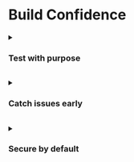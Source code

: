 # Build Confidence

<a id="test-with-purpose"></a>
<details>
<summary><h3>Test with purpose</h3></summary>

Tests should verify what a piece of code does (its externally observable behaviour) rather than how it does it (its internal structure or specific methods used). Behaviour-driven tests are more resilient to refactoring because they are coupled to the contract of the code, not its internal details. If the underlying implementation changes but the behaviour remains the same, the test should still pass.
Examples
Scenario: Testing a UserProfileService that fetches user preferences.
Bad Test (Implementation-focused):
This test checks if a specific internal method (\_fetchPreferencesFromDB) is called. If that method is renamed or its role is absorbed into another, the test breaks even if the service's overall behaviour (getPreferences) is still correct.
JavaScript
// userService.js
class UserProfileService {
constructor(db) {
this.db = db;
}
async \_fetchPreferencesFromDB(userId) {
```js
// complex logic to fetch from DB
```
return this.db.query('SELECT ...');
}
async getPreferences(userId) {
```js
// ... some initial logic ...
```
const prefs = await this.\_fetchPreferencesFromDB(userId);
```js
// ... some processing ...
```
return prefs;
}
}
```js
// bad.test.js
```
it('should call \_fetchPreferencesFromDB when getPreferences is invoked', () => {
const mockDb = { query: jest.fn().mockResolvedValue({ theme: 'dark' }) };
const service = new UserProfileService(mockDb);
```js
// Spy on the internal method
```
const fetchSpy = jest.spyOn(service, '\_fetchPreferencesFromDB');
service.getPreferences('user123');
expect(fetchSpy).toHaveBeenCalledWith('user123'); // Coupled to implementation detail
});
Good Test (Behaviour-focused):
This test focuses on the outcome: given a user ID, the service should return the correct preference object. It doesn't care about internal method names or how the data is retrieved.
JavaScript
// good.test.js
it('should return user preferences for a given user ID', async () => {
const mockDb = {
query: jest.fn().mockResolvedValue({ theme: 'dark', notifications: 'enabled' })
};
const service = new UserProfileService(mockDb); // Assuming UserProfileService as defined before
const preferences = await service.getPreferences('user123');
expect(preferences).toEqual({
theme: 'dark',
notifications: 'enabled'
});
```js
// We can also check if the DB was called appropriately but not specific internal methods
```
expect(mockDb.query).toHaveBeenCalled(); // Or with a more specific query if that's part of the contract
});

Write unit tests with clear intent
Each unit test should verify a single, specific piece of functionality, condition, or behaviour. Test names should be descriptive and clearly state what is being tested and what the expected outcome is. Adopting a clear structure like Arrange-Act-Assert (AAA) or Given-When-Then (GWT) helps maintain this clarity. This makes tests easier to understand, debug, and maintain.
Examples
Scenario: Testing a PasswordValidator class.
Bad Test: A single test method testPasswordValidation() that tries to assert multiple conditions (length, special characters, uppercase) makes it hard to pinpoint which rule failed.
JavaScript
// Bad naming and multiple concerns
it('validates password', () => {
const validator = new PasswordValidator();
expect(validator.isValid('short')).toBe(false);       // Length
expect(validator.isValid('longenough')).toBe(false);  // Missing special char
expect(validator.isValid('LongEnough!')).toBe(true); // Valid
});
Good Tests: Separate tests for each validation rule, with descriptive names using a consistent pattern.
JavaScript
// passwordValidator.js (example implementation)
class PasswordValidator {
isValid(password) {
if (password.length < 8) return false;
if (!/[!@#$%^&*]/.test(password)) return false;
if (!/[A-Z]/.test(password)) return false;
return true;
}
}
```js
// good.test.js
```
describe('PasswordValidator', () => {
const validator = new PasswordValidator();
it('should return false for passwords less than 8 characters', () => {
```js
// Arrange
```
const shortPassword = 'short';
```js
// Act
```
const result = validator.isValid(shortPassword);
```js
// Assert
```
expect(result).toBe(false);
});
it('should return false for passwords without a special character', () => {
```js
// Arrange
```
const noSpecialCharPassword = 'longenough';
```js
// Act
```
const result = validator.isValid(noSpecialCharPassword);
```js
// Assert
```
expect(result).toBe(false);
});
it('should return false for passwords without an uppercase letter', () => {
```js
// Arrange
```
const noUppercasePassword = 'longenough!';
```js
// Act
```
const result = validator.isValid(noUppercasePassword);
```js
// Assert
```
expect(result).toBe(false);
});
</details>


<a id="catch-issues-early"></a>
<details>
<summary><h3>Catch issues early</h3></summary>

const validPassword = 'ValidPassword1!';
```js
// Act
```
const result = validator.isValid(validPassword);
```js
// Assert
```
expect(result).toBe(true);
});
});

Use integration tests to cover real system flows
Integration tests verify the interactions between different components, modules, or services of an application. They ensure that these parts work together as expected to achieve a specific outcome, simulating real user scenarios or API interactions. Unlike unit tests that test parts in isolation, integration tests focus on the "glue" that holds them together.
Examples
Scenario: An e-commerce API where creating an order involves an OrderController, OrderService, ProductService (to check stock), and NotificationService. Test Flow:
Setup: Ensure dependent services like ProductService are primed with necessary test data (e.g., product in stock) using mocks or a test database. Mock the NotificationService to verify it gets called, without actually sending an email.
Action: Send an HTTP POST request to the /orders endpoint (simulating an API call to the OrderController).
Verification:
Assert that the HTTP response is 201 Created and contains the order details.
Verify that the OrderService created an order in the database (or its test double).
Verify that the ProductService was queried for stock.
Verify that the (mocked) NotificationService's sendOrderConfirmation method was called with the correct order details.
TypeScript
// Pseudocode for an integration test
describe('/orders API endpoint', () => {
```js
let mockProductService;
```
```js
let mockNotificationService;
```
```js
let orderController; // Assuming this uses the services
```
beforeEach(() => {
```js
// Setup mocks for services ProductService and NotificationService
```
mockProductService = {
checkStock: jest.fn().mockResolvedValue(true),
reduceStock: jest.fn().mockResolvedValue(true)
};
mockNotificationService = {
sendOrderConfirmation: jest.fn().mockResolvedValue(undefined)
};
```js
// Initialize OrderService with real dependencies or controlled test doubles
```
```js
// Initialize OrderController with these services
```
});
it('should create an order, reduce stock, and send notification', async () => {
```js
// Arrange: Define order payload
```
const orderPayload = { userId: 'user1', productId: 'prodABC', quantity: 1 };
```js
// Act: Simulate an API call to the controller/endpoint
```
```js
// const response = await orderController.createOrder(orderPayload);
```
```js
// For a real HTTP test, you'd use a library like supertest:
```
```js
// const response = await request(app).post('/orders').send(orderPayload);
```
```js
// Assert: (assuming direct controller call for simplicity here)
```
```js
// expect(response.status).toBe(201);
```
```js
// expect(response.body.orderId).toBeDefined();
```
```js
// expect(response.body.status).toBe('CONFIRMED');
```
expect(mockProductService.checkStock).toHaveBeenCalledWith('prodABC', 1);
expect(mockProductService.reduceStock).toHaveBeenCalledWith('prodABC', 1);
expect(mockNotificationService.sendOrderConfirmation).toHaveBeenCalledWith(
expect.objectContaining({ userId: 'user1', productId: 'prodABC' })
);
```js
// Further assertions: check database state if applicable
```
});
});
Note: Integration tests are typically slower and more complex to set up than unit tests, so they should focus on critical interaction points rather than exhaustive combinations.
Avoid fragile or flaky tests
Fragile tests break easily due to minor, unrelated changes in the production code (e.g., renaming a private method, changing UI structure that doesn't affect behaviour). Flaky tests pass or fail inconsistently without any code changes, often due to issues like race conditions, reliance on external systems, unmanaged test data, or timing dependencies. Both erode confidence in the test suite. Examples Fragile Test (UI Example): A UI test that uses a very specific CSS selector or relies on the exact text of a button.
JavaScript
// Fragile selector
const submitButton = document.querySelector('div.container > form#checkoutForm > button.primary-button.large');
```js
// If class names or structure change, test breaks.
```
Better Approach (UI):
Prefer queries that mirror how a real user interacts — by visible text, accessible labels, or roles
Use data-testid only when there isn’t a meaningful text label or role available.
Avoid over-relying on styling hooks (class names, deep CSS paths).
JavaScript
<!-- HTML -->
<button aria-label="Submit order">Submit</button>
```js
// Query by accessible role + label
```
const submitButton = screen.getByRole('button', { name: /submit order/i });
<!-- If no good label available -->
<button data-testid="checkout-submit-button">Submit</button>
```js
// Fallback: query by test id
```
const submitButton = screen.getByTestId('checkout-submit-button');
Flaky Test (Timing Dependent): A test for an asynchronous operation that uses a fixed setTimeout to wait for completion.
JavaScript
it('updates user status after some time', (done) => {
userService.updateStatusAsync('user123', 'active');
setTimeout(() => {
const status = userService.getStatus('user123');
expect(status).toBe('active');
done(); // Test might pass or fail depending on how long updateStatusAsync actually takes
}, 500); // 500ms might not always be enough
});
Better Approach (Async): Use promises, async/await, or specific mechanisms from testing libraries to wait for conditions.
JavaScript
it('updates user status after async operation', async () => {
await userService.updateStatusAsync('user123', 'active'); // Assuming this returns a promise
const status = userService.getStatus('user123');
expect(status).toBe('active');
});
Other causes and solutions:
Shared State: Ensure tests are isolated and don't share mutable state. Reset state before/after each test.
External Dependencies: Mock external services reliably or use dedicated test instances.
Random Data: If tests use random data, ensure failures can be reproduced by seeding the random generator or logging the problematic data.
Using current date/time: This can cause similar problems to random data where you can’t guarentee the test will always pass.
Tests fail when they should
Conversely to flaky tests, having a suite of tests that pass no matter what you throw at it gives a false sense of security. For a test to be considered as valuable, it needs to fail when a bug is introduced. Additionally, for each bug that’s released consider how you would have prevented that with an automated test.
Failing tests that catch bugs should be treated as a success, rather than a headache.
Mutation testing:
Running mutation testing against your code base gives you insight into what areas of the code are covered by valuable tests. This goes a step further than code coverage, because it checks which tests fail when a code change is made, simulating what would happen when an engineer untowardly does this.
For each failure flagged by mutation testing, evaluate the likelihood and severity of the potential bug, and prioritise as appropriate.
Align with the testing pyramid
The testing pyramid is a model that guides the allocation of different types of tests in a project. It advocates for having a large base of fast, isolated unit tests, a smaller layer of integration tests that verify component interactions, and an even smaller layer of end-to-end (E2E) or UI tests that validate the entire system flow. The rationale is to optimize for feedback speed, cost of writing/maintaining tests, and reliability of test results.
Examples
Visual (Conceptual):
Base (Largest): Unit Tests - Test individual functions, classes, or modules in isolation. Fast, numerous, easy to write and debug.
Middle: Integration Tests - Test interactions between components/services. Slower than unit tests, fewer in number.
Top (Smallest): End-to-End (E2E) / UI Tests - Test the entire application flow from the user's perspective. Slowest, most brittle, and most expensive to maintain; use sparingly for critical user journeys.
Scenario: Developing a new "Add to Cart" feature in an e-commerce application. Test Distribution:
</details>


<a id="secure-by-default"></a>
<details>
<summary><h3>Secure by default</h3></summary>

Test validation logic: quantity must be positive, item must exist (mocking product lookup).
Test any helper functions for price calculation or discount application within the cart module.
Integration Tests (Fewer):
Test the API endpoint for adding an item to the cart:
Verify that calling POST /cart/items with valid product data correctly updates the cart (e.g., checks database or session) and interacts appropriately with a (mocked or test-instanced) ProductService to check availability.
Test interaction between CartService and InventoryService when an item is added.
End-to-End / UI Tests (Fewest):
One test to simulate a user Browse a product, clicking "Add to Cart," and verifying the item appears in the mini-cart UI and the cart page correctly reflects the new item and total.
Anti-Patterns:
Inverted Pyramid (Ice Cream Cone): Relying heavily on slow, brittle E2E tests with few unit or integration tests. Leads to slow feedback, high maintenance, and unstable CI pipelines.
Hourglass: Many unit tests and E2E tests, but very few integration tests, leading to a gap in testing component interactions.
CIE - Practices
Catch Issues Early - Practices
Building high-quality, maintainable, and collaborative software requires a systematic approach that integrates quality checks and consistency into every stage of the development workflow. These practices not only reduce bugs and technical debt but also improve team efficiency and code readability. Below are some key software development best practices focused on code quality, consistency, and automated validation.
Use pre-commit hooks for quick checks
Pre-commit hooks are scripts that run automatically before a commit is finalised in a Git repository. They serve as an immediate feedback mechanism, catching common issues like syntax errors, formatting inconsistencies, or basic linting violations before code is even committed. This prevents "dirty" code from entering the version history and saves time by catching problems early.
Benefits:
Instant Feedback: Developers get immediate notification of issues.
Prevents Bad Commits: Stops problematic code from being committed.
Enforces Standards: Helps maintain code quality and consistency across the team.
Example: Using husky (for JavaScript/Node.js projects) or pre-commit (for Python projects) to set up a hook that runs a linter and formatter:
# For a Node.js project using husky and lint-staged
# 1. Install husky and lint-staged
npm install husky lint-staged --save-dev
# 2. Add a 'prepare' script to package.json to enable husky
# package.json
{
"name": "my-app",
"version": "1.0.0",
"scripts": {
"prepare": "husky"
},
"devDependencies": {
"husky": "^9.0.0",
"lint-staged": "^15.0.0"
},
"lint-staged": {
"*.{js,jsx,ts,tsx}": ["eslint --fix", "prettier --write"],
"*.{json,css,md}": ["prettier --write"]
}
}
# 3. Add a pre-commit hook via husky
npx husky add .husky/pre-commit "npx lint-staged"
Now, every time a developer tries to git commit, lint-staged will run ESLint (linter) and Prettier (formatter) only on the staged files, fixing issues and ensuring code quality before the commit is made.
Run linting and formatting automatically
Linting and formatting tools enforce consistent code style, identify potential errors, and improve readability. Automating their execution ensures that all code adheres to team standards without manual effort or subjective debates.
Linting: Analyses code for programmatic errors, stylistic issues, and suspicious constructs (e.g., unused variables, unreachable code).
Formatting: Automatically adjusts code layout, indentation, spacing, and line breaks to a predefined style.
Benefits:
Code Consistency: All code looks the same, regardless of who wrote it.
Reduced Cognitive Load: Developers can focus on logic, not style.
Early Bug Detection: Linters can catch subtle errors that compilers might miss.
Improved Readability: Consistent formatting makes code easier to read and understand.
Example: Integrating ESLint (for JavaScript/TypeScript) and Prettier (for formatting) into the development workflow:
IDE Integration: Configure developer IDEs (e.g., VS Code) to automatically run Prettier on save and display ESLint warnings/errors.
Pre-commit Hooks: As shown above, use lint-staged to format and lint staged files before commit.
CI/CD Pipeline: Add a step in the CI pipeline to run linters and formatters on the entire codebase or changed files, failing the build if violations are found.
YAML
# Example GitHub Actions step for linting and formatting check
name: CI
on: [push]
jobs:
build:
runs-on: ubuntu-latest
steps:
- uses: actions/checkout@v4
- name: Use Node.js
uses: actions/setup-node@v4
with:
node-version: '20'
- name: Install dependencies
run: npm ci
- name: Run ESLint
run: npm run lint # Assumes 'lint' script in package.json runs ESLint
- name: Check Prettier formatting
run: npx prettier --check . # Fails if files are not formatted correctly

Set up type checking and static analysis
This practice goes beyond basic linting to perform deeper code analysis.
Type Checking: Verifies type correctness in languages that support it (e.g., TypeScript, Python with MyPy). This helps prevent runtime errors caused by type mismatches.
Static Analysis (Deeper Level): Tools analyse code for more complex issues like potential null pointer dereferences, resource leaks, dead code, security vulnerabilities (SAST), and adherence to architectural patterns, without executing the code.
Benefits:
Reduced Runtime Errors: Catches type-related bugs early.
Improved Code Quality: Identifies complex logical flaws and potential issues.
Enhanced Refactoring: Provides confidence when making changes, as the type checker will flag inconsistencies.
Better Documentation: Type annotations serve as a form of documentation.
Example: Using TypeScript for type checking and SonarQube for comprehensive static analysis:
TypeScript Integration:

// Example TypeScript code
interface User {
id: number;
name: string;
email?: string; // optional property
}
function greetUser(user: User): string {
return `Hello, ${user.name}!`;
}
const myUser: User = { id: 1, name: "Alice" };
console.log(greetUser(myUser));
```js
// This would cause a type error during compilation:
```
```js
// greetUser({ id: "2", name: 123 });
```
The TypeScript compiler (tsc) runs as part of the build process, catching type errors before runtime.
SonarQube Integration: SonarQube is integrated into the CI/CD pipeline. After the code is built, a SonarQube scanner analyzes the codebase. It provides a detailed report on code quality, security vulnerabilities, and technical debt, often with a "Quality Gate" that can block deployments if critical issues are found.
Define clear PR review standards
Pull Request (PR) reviews are a critical human-driven quality gate. Establishing clear standards ensures that reviews are consistent, effective, and constructive, focusing on key aspects of code quality, correctness, and adherence to design.
Benefits:
Improved Code Quality: Catches bugs, logical flaws, and design issues.
Knowledge Sharing: Spreads knowledge about the codebase and best practices.
Mentorship: Provides opportunities for less experienced developers to learn.
Consistency: Ensures adherence to coding standards, architectural patterns, and security guidelines.
Example: A team's PR review standards might include:
Checklist for Reviewers:
Functionality: Does the code meet the requirements? (Test locally if needed).
Correctness: Are there any logical errors or edge cases missed?
Readability: Is the code clear, concise, and well-commented where necessary?
Maintainability: Is the code easy to understand and modify for future developers?
Performance: Are there any obvious performance bottlenecks?
Security: Are common vulnerabilities avoided (e.g., input validation, access control)?
Tests: Are there adequate unit, integration, and (if applicable) E2E tests? Do they pass?
Error Handling: Is error handling robust and user-friendly?
Naming Conventions: Are variables, functions, and classes named clearly and consistently?
Documentation: Is relevant documentation updated (e.g., README, API docs)?
Process:
Minimum number of approvals required (e.g., 2).
Reviewers should aim to provide feedback within 24 hours.
Discussions should be constructive and focused on the code, not the person.
Large PRs should be avoided; break them down into smaller, focused changes.
Run tests in CI, not just locally
While local testing is essential for developer productivity, relying solely on it is risky. Running tests in a Continuous Integration (CI) environment ensures that tests are executed in a clean, consistent, and standardized environment, independent of individual developer setups. This acts as a critical gatekeeper for merging code.
Benefits:
Environment Consistency: Eliminates "works on my machine" problems.
Automated Verification: Ensures that all tests pass for every code change.
Regression Prevention: Catches regressions (new bugs in old features) early.
Quality Gate: Prevents faulty code from being merged into the main branch or deployed.
Faster Feedback for Team: Everyone knows the status of the codebase quickly.
Example: Using a CI service like GitHub Actions, GitLab CI/CD, Jenkins, or Azure DevOps Pipelines:
Code Push/PR Creation: A developer pushes code to a branch or opens a Pull Request.
CI Pipeline Triggered: The CI pipeline automatically starts.
Environment Setup: The CI environment spins up a clean, consistent environment (e.g., a Docker container with specific Node.js/Python/Java versions, database instances, etc.).
Dependency Installation: Project dependencies are installed.
Test Execution: All categories of tests are run:
Unit Tests: (npm test, pytest, mvn test)
Integration Tests: (e.g., tests that interact with a mock database or other services).
End-to-End (E2E) Tests: (e.g., Cypress, Playwright, Selenium running against a deployed test environment).
Build Status Reporting: The CI service reports the test results back to the PR or commit status. If any test fails, the build status is marked as failed, preventing the PR from being merged.
YAML
# Example GitHub Actions workflow snippet for running tests in CI
name: CI Tests
on:
push:
branches:
- main
pull\_request:
branches:
- main
jobs:
test:
runs-on: ubuntu-latest
steps:
- uses: actions/checkout@v4
- name: Set up Node.js
uses: actions/setup-node@v4
with:
node-version: '20'
- name: Install dependencies
run: npm ci
- name: Run Unit and Integration Tests
run: npm test # Assumes 'test' script runs all unit/integration tests
- name: Run E2E Tests (if applicable)
# This step would typically run against a deployed test environment
# and might require more complex setup, e.g.,
# run: npx cypress run --record --key ${{ secrets.CYPRESS\_RECORD\_KEY }}
run: echo "E2E tests would run here"

SBD - Practices
Secure By Default - Practices
In an increasingly interconnected world, software security is no longer an optional add-on but a fundamental requirement. Neglecting security best practices can lead to data breaches, reputational damage, financial losses, and legal repercussions. Below are some essential security-focused software development best practices, providing examples for each.
Handle secrets and credentials securely
"Secrets" refer to sensitive pieces of information like API keys, database passwords, private keys, and access tokens. Hardcoding these directly into source code, configuration files, or version control systems is a major security vulnerability. Secure handling involves storing and accessing secrets in a way that limits exposure and provides robust access control.
Example: Instead of:
# BAD PRACTICE: Hardcoded secret
DB\_PASSWORD = "my\_super\_secret\_password"
API\_KEY = "sk\_live\_xyz123abc"
Use a Secrets Management Service or Environment Variables:
Environment Variables (for simpler deployments/local dev):
 Python

# GOOD PRACTICE: Read from environment variable
import os
DB\_PASSWORD = os.environ.get("DB\_PASSWORD")
API\_KEY = os.environ.get("API\_KEY")
Secrets are injected into the environment at runtime, never committed to code.
Dedicated Secrets Management Service (for production/complex setups): Services like HashiCorp Vault, AWS Secrets Manager, Google Cloud Secret Manager, or Azure Key Vault allow you to centralize, encrypt, and tightly control access to secrets.
Applications retrieve secrets at runtime via secure APIs, often using identity-based access.
Validate and sanitise user input
Any data received from an untrusted source (e.g., user input from a web form, API request body, URL parameters) must be validated and sanitized.
Validation: Ensuring the input conforms to expected format, type, length, and range (e.g., an email address is a valid email format, a number is within a specific range).
Sanitization: Removing or encoding potentially malicious characters or code from the input to prevent injection attacks (e.g., SQL Injection, Cross-Site Scripting - XSS, Command Injection).
Example: A web application accepts user comments.
BAD PRACTICE (Vulnerable to XSS):
// Node.js Express example
app.post('/comment', (req, res) => {
const commentText = req.body.comment; // User input directly used
```js
// ... store commentText in database, then display it
```
res.send(`<div>${commentText}</div>`); // User input rendered directly
});
```js
// If user inputs: <script>alert('XSS!')</script>, it executes in other users' browsers.
```
GOOD PRACTICE (Validation and Sanitization):
// Node.js Express example with validation (e.g., Joi) and sanitization (e.g., DOMPurify for HTML)
const Joi = require('joi');
const DOMPurify = require('dompurify'); // Server-side DOMPurify
const commentSchema = Joi.string().min(5).max(500).required();
app.post('/comment', (req, res) => {
const { error, value } = commentSchema.validate(req.body.comment);
if (error) {
return res.status(400).send({ message: error.details[0].message });
}
```js
// Sanitize the input to remove potentially malicious HTML/JS
```
const sanitizedComment = DOMPurify.sanitize(value);
```js
// ... store sanitizedComment in database ...
```
```js
// When rendering: ensure proper output encoding/escaping for the context (HTML, JSON, etc.)
```
res.send(`<div>${sanitizedComment}</div>`);
});
This ensures that only valid input is processed and any potentially harmful content is neutralized before storage or display.
Avoid hardcoded config or tokens
Similar to secrets, general application configuration (e.g., database connection strings, service URLs, feature flags, environment settings) should not be hardcoded directly into the application's source code. This practice makes the application less flexible, harder to deploy to different environments (development, staging, production), and increases the risk of accidental exposure of sensitive details.
Example: BAD PRACTICE:
// Java example
public class AppConfig {
public static final String API\_BASE\_URL = "http://dev.api.example.com";
public static final int MAX\_CONNECTIONS = 10;
}
GOOD PRACTICE (Externalized Configuration): Use configuration files (e.g., .env files, YAML, JSON, properties files) or dedicated configuration services.
// Java example using a properties file (application.properties)
```js
// application.properties:
```
```js
// api.base.url=http://prod.api.example.com
```
```js
// max.connections=50
```
```js
// In your Java code:
```
import java.io.InputStream;
import java.util.Properties;
public class AppConfig {
private static final Properties props = new Properties();
static {
try (InputStream input = AppConfig.class.getClassLoader().getResourceAsStream("application.properties")) {
props.load(input);
} catch (Exception ex) {
ex.printStackTrace();
}
}
public static String getApiBaseUrl() {
return props.getProperty("api.base.url");
}
public static int getMaxConnections() {
return Integer.parseInt(props.getProperty("max.connections"));
}
}
This allows you to change configurations without recompiling or redeploying the application, simply by providing a different configuration file for each environment.
Use static security analysis tools
Static Application Security Testing (SAST) tools analyze source code, bytecode, or binary code to find security vulnerabilities without actually executing the program. They are typically used early in the Software Development Life Cycle (SDLC), often integrated into CI/CD pipelines, to provide rapid feedback to developers.
Benefits:
Early Detection: Catches vulnerabilities before they reach testing or production environments, reducing the cost of fixing.
Scalability: Can scan large codebases quickly and consistently.
Developer Feedback: Provides actionable insights directly to developers.
Example: A development team integrates SonarQube (a popular static analysis tool) into their CI/CD pipeline.
Developer commits code: Code is pushed to the version control system.
CI Pipeline Triggered: The CI pipeline starts.
SAST Scan: A SonarQube scan is executed on the newly committed code.
Automated Feedback:
If the scan detects high-severity vulnerabilities (e.g., potential SQL Injection, insecure cryptographic practices, hardcoded credentials), the build might automatically fail.
Developers receive immediate feedback in their IDEs or on the pull request, highlighting the exact lines of code with the vulnerability and suggesting remediation steps.
Security Gate: SonarQube's "Quality Gate" can prevent code from being merged into the main branch if it doesn't meet defined security standards.
Follow OWASP top 10
The OWASP (Open Web Application Security Project) Top 10 is a widely recognised standard that lists the 10 most critical web application security risks. It serves as a foundational guide for developers and security professionals to understand and mitigate common vulnerabilities. Regularly reviewing and addressing these risks is crucial for building secure applications.
Example: Two common OWASP Top 10 items and how to address them:
A01:2021 - Broken Access Control:
Vulnerability: Users can access resources or perform actions they are not authorized to (e.g., a regular user accessing admin functions, or viewing another user's data by changing an ID in the URL).
Mitigation: Implement robust server-side access control checks for every request. Never trust client-side authorization.
Example: Before allowing a user to view an order, the server-side code verifies that the orderId belongs to the authenticated user.

// Node.js Express example
app.get('/orders/:orderId', authenticateUser, (req, res) => {
const orderId = req.params.orderId;
const userId = req.user.id; // Get ID from authenticated user
```js
// CRITICAL: Check if the order belongs to the current user
```
Order.findById(orderId, (err, order) => {
if (err || !order || order.userId !== userId) {
return res.status(403).send('Access Denied');
}
res.json(order);
});
});

A03:2021 - Injection (e.g., SQL Injection):
Vulnerability: Untrusted data is sent to an interpreter as part of a command or query, tricking the interpreter into executing unintended commands.
Mitigation: Use parameterized queries (prepared statements) or Object-Relational Mappers (ORMs). Never concatenate user input directly into SQL queries.
Example (SQL Injection prevention):

// Java example using PreparedStatement (JDBC)
String username = request.getParameter("username");
String password = request.getParameter("password");
String sql = "SELECT * FROM users WHERE username = ? AND password = ?";
try (PreparedStatement stmt = connection.prepareStatement(sql)) {
stmt.setString(1, username);
stmt.setString(2, password);
ResultSet rs = stmt.executeQuery();
```js
// ... process result ...
```
}
This ensures that user input is treated as data, not executable code.
Encrypt data at rest and in transit
Encryption is crucial for protecting sensitive data from unauthorized access, both when it's being stored (at rest) and when it's being transmitted across networks (in transit).
Data at Rest: Data stored on servers, databases, backups, or storage devices.
Data in Transit: Data moving between systems, such as client-to-server communication, inter-service communication, or data transfer to third-party APIs.
Example:
Encrypting Data In Transit:
Use HTTPS (TLS/SSL): This is the industry standard for securing communication over the internet. All web applications and APIs should enforce HTTPS.
Example: When a user logs into your web app, their username and password are encrypted via TLS as they travel from their browser to your server. Inter-service communication within your cloud environment should also ideally use TLS (e.g., mTLS for microservices).
VPNs: For secure access to internal resources or data transfers over public networks.
SSH: For secure remote access to servers.
Encrypting Data At Rest:
Database Encryption: Most modern databases (e.g., PostgreSQL, MySQL, SQL Server) offer built-in encryption-at-rest capabilities. Cloud database services (e.g., AWS RDS, Google Cloud SQL, Azure SQL Database) provide this by default or as an easy-to-enable option.
Example: A database storing customer credit card details is configured with encryption at rest, meaning the data files on the disk are encrypted. Even if someone gains unauthorized access to the raw disk volume, they cannot read the data without the encryption key.
Disk/Volume Encryption: Encrypting the entire disk or specific volumes where data is stored.
Object Storage Encryption: Cloud storage services (e.g., AWS S3, Google Cloud Storage, Azure Blob Storage) offer server-side encryption for files stored in buckets.
Application-Level Encryption: For extremely sensitive data, you might encrypt specific fields within the database using keys managed by your application or a Key Management System (KMS).
Ship Responsibly
Covers:
How we release, monitor, and maintain software — safely, reliably, and with empathy for users.
Principles
Ship safely, roll back quickly
<Expandable>
Releasing software should be predictable and low-risk. Whether deploying every day or once a month, teams should aim for automation, visibility, and reversibility. Good deployment pipelines catch issues before they hit users and allow quick rollback when needed.
Why it matters
Deployment is one of the most common points of failure. Having safe, repeatable, and reversible processes reduces stress and downtime, and gives teams the confidence to ship often and iterate faster.
Practices
Use CI/CD pipelines with automated tests and checks
Deploy small changes regularly
Use feature flags or toggles to control exposure
Automate rollback where possible
Monitor deployments for performance and errors
Related Community Guidelines & Standards
[CI/CD pipeline templates (DevOps)]
[Feature flag best practices]
[Deployment health checklist]
[Service versioning guide]
[Canary deploy example (Internal)]
</Expandable>
Fail loud, fail safe
<Expandable>
When systems break — and they will — failure should be obvious and contained. Build in clear logging, monitoring, and alerting to detect issues quickly, and use design patterns that localise failure without cascading effects.
Why it matters
 Undetected or silent failures can cause long-term data loss, degraded user experience, or breaches of trust. Well-instrumented systems make it easier to react quickly, isolate the problem, and minimise impact.
Practices
Add logging and monitoring from the start
Use structured, actionable error messages
Create alerts for key health indicators
Design services to fail independently
Use circuit breakers and retry logic
Related Community Guidelines & Standards
[Observability starter pack]
[Logging and alerting guide (Backend)]
[Error handling patterns]
[SLO/SLA tracking examples]
[Post-mortem template (Internal)]
</Expandable>
SSRBQ - Practices
Ship Safely, Roll Back Quickly - Practices
Software release is the final stage of the software development lifecycle, where new features, bug fixes, and updates are delivered to users. Adopting best practices in this area is crucial for ensuring stability, minimising risks, accelerating delivery, and maintaining a positive user experience. Below are some key best practices for software releases, providing examples for each.
Use CI/CD pipelines with automated tests and checks
A Continuous Integration/Continuous Delivery (CI/CD) pipeline automates the steps from code commit to deployment. This automation includes compiling code, running tests, performing quality checks, and preparing the software for release. The core idea is to integrate code changes frequently and automatically verify their correctness and quality.
Automated Tests: These include:
Unit Tests: Verify individual components or functions in isolation.
Integration Tests: Verify interactions between different components or services.
End-to-End (E2E) Tests: Simulate real user scenarios to ensure the entire system works as expected.
Automated Checks: These go beyond functional testing and include:
Linting/Static Code Analysis: Enforce coding standards and identify potential bugs or security vulnerabilities without running the code.
Security Scans: Automatically check for known vulnerabilities in dependencies or code.
Code Quality Metrics: Track metrics like code complexity, test coverage, and duplication.
Example using GitHub Actions for CI/CD pipelines.
Developer commits code: A developer pushes changes to a feature branch.
CI Trigger: GitHub Actions detects the push and triggers a workflow.
Build: The code is compiled and dependencies are installed.
Automated Tests:
Unit tests run immediately (e.g., using Jest for JavaScript).
Integration tests run against a test database (e.g., using Cypress for a web app's API interactions).
Automated Checks:
ESLint runs to check code style and potential errors.
OWASP Dependency-Check scans for known vulnerabilities in third-party libraries.
Deployment to Staging: If all tests and checks pass, the pipeline automatically deploys the build to a staging environment.
E2E Tests on Staging: Automated E2E tests (e.g., using Selenium or Playwright) run against the deployed staging environment.
Manual QA/Review: After E2E tests pass, a human QA or product owner performs a final review.
Deployment to Production: Upon approval, the pipeline can be manually or automatically triggered to deploy to production.
Deploy small changes regularly
Instead of accumulating a large number of features and bug fixes for a massive, infrequent "big bang" release, this practice advocates for deploying smaller, incremental changes more frequently.
Benefits:
Reduced Risk: Smaller changes are easier to test, understand, and debug. If an issue arises, it's simpler to pinpoint the cause.
Faster Feedback: Users and stakeholders get new features and fixes sooner, leading to quicker feedback cycles.
Easier Debugging and Rollback: With fewer changes in each deployment, identifying the source of a bug is faster, and rolling back to a previous stable version is less disruptive.
Improved Team Morale: Developers see their work deployed faster, leading to a sense of accomplishment.
Example: A new e-commerce website needs to add a "wishlist" feature. Instead of building the entire feature (add to wishlist, view wishlist, share wishlist, notifications) and releasing it at once, the team breaks it down:
Deployment 1: Implement "Add to Wishlist" button functionality, storing items in the user's profile database.
Deployment 2: Create a basic "View My Wishlist" page showing added items.
Deployment 3: Add "Remove from Wishlist" functionality.
Deployment 4: Implement "Share Wishlist" via email.
Each deployment is small, tested, and released independently, providing value incrementally and reducing the risk of a large failure.
Use feature flags or toggles to control exposure
Feature flags (also known as feature toggles or feature switches) are software development techniques that allow you to turn functionality on or off during runtime without deploying new code. They decouple deployment from release, providing granular control over who sees new features and when.
Benefits:
Decouple Deployment from Release: You can deploy code containing new features to production without immediately exposing them to all users.
Gradual Rollouts (Canary Releases): Roll out features to a small percentage of users, then gradually increase the audience.
A/B Testing: Test different versions of a feature with different user segments to determine which performs better.
Kill Switches: Quickly disable a problematic feature in production if it causes issues, without needing a full rollback.
Targeted Releases: Enable features for specific user groups (e.g., beta testers, internal employees, premium users).
Example: A social media app wants to introduce a new "Stories" feature.
Development: The "Stories" code is developed and integrated into the main codebase.
Deployment: The entire app, including the "Stories" code (which is initially hidden by a feature flag), is deployed to production.
Internal Testing: The feature flag is enabled only for internal employees.
Beta Rollout: The feature flag is enabled for 5% of users. Performance and error rates are closely monitored.
Phased Rollout: If the beta is successful, the rollout percentage is gradually increased (e.g., 25%, 50%, 100%).
Kill Switch: If a critical bug is discovered during the rollout, the feature flag for "Stories" can be immediately flipped off, making the feature invisible to all users without requiring an emergency code rollback.
Automate rollback where possible
Automated rollback is the ability for a system to automatically revert to a previous stable version of the software if a new deployment fails or introduces critical issues. This is a crucial safety net in a fast-paced release environment.
How it works:
Deployment pipelines are configured with health checks and monitoring thresholds.
If a deployment fails to meet these health checks (e.g., increased error rates, service unavailability, high latency), the automated rollback process is triggered.
The system automatically redeploys the last known good version of the application.
Benefits:
Minimises Downtime: Reduces the time users are impacted by a faulty deployment.
Reduces Manual Error: Eliminates the need for human intervention in a high-stress situation.
Increases Confidence: Teams can deploy more frequently knowing there's an automated safety net.
Example: A microservice responsible for user authentication is deployed.
Deployment Triggered: A new version of the authentication service is deployed to a Kubernetes cluster.
Health Checks: Immediately after deployment, the Kubernetes deployment controller starts health checks (e.g., HTTP probes to /health endpoint).
Monitoring Alerts: Simultaneously, the monitoring system (e.g., Prometheus with Grafana) detects a sudden spike in 5xx errors from the authentication service, exceeding a predefined threshold.
Automated Rollback: The CI/CD pipeline, integrated with the monitoring system or the deployment tool (like Kubernetes' rolling updates with minReadySeconds), detects the failure. It automatically triggers a rollback, reverting the authentication service to the previous stable version.
Alert Notification: The team is notified of the automated rollback and the reason for it, allowing them to investigate the root cause offline.
Monitor deployments for performance and errors
Post-deployment monitoring is essential for understanding the real-world impact of a release. It involves collecting and analysing metrics related to application performance, error rates, resource utilisation, and user experience in real-time.
Key Metrics to Monitor:
Performance: Latency (response times), throughput (requests per second), resource utilisation (CPU, memory, disk I/O).
Errors: Error rates (e.g., 5xx HTTP errors), specific error logs, exceptions.
Availability: Uptime of services and endpoints.
User Experience (UX) Metrics: Page load times, core web vitals, conversion rates (if applicable).
Business Metrics: Sales, sign-ups, feature adoption (especially when using feature flags).
Tools:
Application Performance Monitoring (APM) Tools: Datadog, New Relic, Dynatrace, AppDynamics.
Logging Platforms: ELK Stack (Elasticsearch, Logstash, Kibana), Splunk, Sumo Logic.
Monitoring and Alerting Systems: Prometheus, Grafana, Cloud Monitoring (Google Cloud), Azure Monitor, AWS CloudWatch.
Real User Monitoring (RUM) Tools: For front-end performance and user experience.
Example: After deploying a new version of their mobile app's backend API:
Dashboards: The operations team monitors a Grafana dashboard showing real-time latency, error rates, and CPU utilisation for the new API version.
Alerts: An alert is configured to trigger if the 95th percentile latency for a critical API endpoint exceeds 500ms for more than 5 minutes, or if the error rate climbs above 1%.
Log Analysis: Developers can use a logging platform (e.g., Kibana) to search for specific error messages or stack traces related to the new deployment.
User Feedback: Product managers track A/B test results (if feature flags were used) and monitor user feedback channels for any reported issues or changes in engagement.
If any of these metrics deviate from expected baselines, it signals a potential issue with the new deployment, prompting investigation and potentially a rollback.
FLFS - Practices
Fail Loud, Fail Safe - Practices
Building robust, reliable, and maintainable software requires more than just writing functional code. It demands a proactive approach to anticipating failures, understanding system behavior, and ensuring operational stability. Below are some best practices that contribute to building resilient systems, providing practical examples for each.
Add logging and monitoring from the start
Logging and monitoring are not afterthoughts; they are fundamental aspects of building observable software. Integrating them from the initial stages of development ensures that when issues arise (and they will), you have the necessary data to diagnose, troubleshoot, and understand system behavior.
Logging: Recording events, states, and data points within the application's execution. To avoid too much noise, different log levels (DEBUG, INFO, WARN, ERROR, FATAL) can help categorise severity as follows:
DEBUG (/TRACE): Detailed information that will only be used when diagnosing bugs.
INFO: Highlight the progress of the executing code.
WARN: Events which are potentially harmful, or could lead to harmful situations.
ERROR: An error in the currently running process.
FATAL (/CRITICAL): Errors that reflect application-wide problems.
Monitoring: Collecting metrics (e.g., CPU usage, memory, request rates, error counts, latency) over time to observe system performance and health trends.
Example: Logging: Instead of just console.log("User logged in"), implement structured logging that includes context.
// Example in Node.js with a logging library like Winston or Pino
const logger = require('./logger'); // Custom logger setup
function handleUserLogin(userId, ipAddress) {
try {
```js
// ... login logic ...
```
logger.info({
message: 'User successfully logged in',
userId: userId,
ip: ipAddress,
event: 'USER\_LOGIN\_SUCCESS',
timestamp: new Date().toISOString()
});
} catch (error) {
logger.error({
message: 'Failed to log in user',
userId: userId,
ip: ipAddress,
error: error.message,
stack: error.stack,
event: 'USER\_LOGIN\_FAILURE',
timestamp: new Date().toISOString()
});
}
}
Monitoring: From day one, instrument your code to emit metrics. For example, using Prometheus client libraries:
# Example in Python with Prometheus client
from prometheus\_client import Counter, Histogram
# Define metrics globally or within a module
REQUEST\_COUNT = Counter('http\_requests\_total', 'Total HTTP Requests', ['method', 'endpoint'])
REQUEST\_LATENCY = Histogram('http\_request\_duration\_seconds', 'HTTP Request Latency', ['method', 'endpoint'])
def process\_api\_request(method, endpoint):
with REQUEST\_LATENCY.labels(method, endpoint).time():
# Simulate processing time
import time
time.sleep(0.1)
REQUEST\_COUNT.labels(method, endpoint).inc()
# ... actual request processing ...

Use structured, actionable error messages
Generic error messages like "An error occurred" are useless for debugging and frustrating for users. Actionable error messages provide context, identify the problem, and ideally suggest a solution or next steps. Structured errors (e.g., JSON format for APIs) make them machine-readable and easier for monitoring systems to parse and alert on.
Example:
Bad Error Message:
{
"status": 500,
"message": "An internal server error occurred."}
Good (Structured and Actionable) Error Message:
{
"status": 400,
"code": "INVALID\_INPUT\_DATA",
"message": "Validation failed for user registration.",
"details": {
"fields": {
"email": "Email address is already registered.",
"password": "Password must be at least 8 characters long and contain a number."
},
"action": "Please review the highlighted fields and try again."
},
"timestamp": "2024-06-02T14:30:00Z",
"traceId": "abc123xyz" // Correlation ID for tracing logs
}
This message immediately tells the client what went wrong, where, and how to fix it. For internal teams, code and traceId are invaluable for quickly finding relevant logs.
Create alerts for key health indicators
Monitoring data is only useful if it triggers action when something goes wrong. Alerts transform raw metrics into actionable notifications, allowing teams to respond proactively to issues before they impact a large number of users. Key health indicators are metrics that directly reflect the user experience or critical system functionality.
Example: Setting up alerts in a monitoring system like Grafana, Prometheus, or a cloud provider's monitoring service (e.g., Google Cloud Monitoring, AWS CloudWatch):
Error Rate Alert:
Metric: http\_requests\_total\_error\_rate (percentage of 5xx responses).
Threshold: Alert if error\_rate > 5% for 5 minutes.
Action: Send notification to Slack channel #ops-alerts and PagerDuty for on-call engineer.
Latency Alert:
Metric: http\_request\_duration\_seconds\_p99 (99th percentile response time).
Threshold: Alert if p99\_latency > 1.5s for 10 minutes for critical endpoints.
Action: Email to development team, create a low-priority ticket.
Resource Utilisation Alert:
Metric: cpu\_utilization\_percentage on production servers/containers.
Threshold: Alert if cpu\_utilization > 80% for 15 minutes.
Action: Scale up resources (if auto-scaling isn't configured/effective) or investigate potential bottlenecks.
Business Metric Alert:
Metric: new\_user\_registrations\_per\_hour.
Threshold: Alert if registrations < 10 (or 50% of typical baseline) for 30 minutes during peak hours.
Action: Notify product and marketing teams for potential funnel issues.
Design services to fail independently
In distributed systems (especially microservices architectures), a failure in one service should ideally not cause a cascading failure across the entire system. This principle, often called "bulkheading" or "isolation," ensures that the blast radius of a failure is contained.
Example: Consider an e-commerce application with separate services for:
Product Catalog Service: Displays product information.
User Profile Service: Manages user accounts.
Payment Gateway Service: Handles transactions.
Recommendation Service: Provides personalized product suggestions.
If the Recommendation Service experiences an outage:
Without independent failure design: The main product page might hang or fail to load because it's waiting for recommendations, leading to a poor user experience or even a full page crash.
With independent failure design:
The Product Catalog Service continues to display products.
The User Profile Service still allows users to log in.
The Payment Gateway Service can still process orders.
The Recommendation Service's failure is detected (e.g., by a circuit breaker - see next point), and the application gracefully degrades. The product page might simply show a message like "Recommendations currently unavailable" or display a default set of popular products instead of personalized ones. The core functionality of browsing and buying remains intact.
This is achieved by:
Loose Coupling: Services communicate via well-defined APIs, not direct database access.
Asynchronous Communication: Using message queues (e.g., Kafka, RabbitMQ) for non-critical communications.
Resource Isolation: Each service has its own dedicated compute, memory, and database resources.
Timeouts: Services have strict timeouts when calling other services.
Use circuit breakers and retry logic
These are patterns used in distributed systems to improve resilience and prevent cascading failures when dependent services become unavailable or slow.
Retry Logic:
Purpose: Allows a client to re-attempt a failed operation, assuming the failure is transient (e.g., network glitch, temporary service overload).
Best Practices: Implement exponential backoff (increasing delay between retries) and a maximum number of retries to avoid overwhelming the failing service.
Circuit Breaker:
Purpose: Prevents a client from repeatedly calling a failing service, giving the failing service time to recover and preventing the client from wasting resources on doomed requests.
States:
Closed: Normal operation; requests go through.
Open: If failures exceed a threshold, the circuit opens, and subsequent requests immediately fail (or return a fallback) without hitting the failing service.
Half-Open: After a timeout, the circuit allows a limited number of test requests to see if the service has recovered. If successful, it closes; otherwise, it returns to open.
Example:
// Example in Java using Resilience4j (a popular resilience library)
```js
// Define a CircuitBreaker configuration
```
CircuitBreakerConfig config = CircuitBreakerConfig.custom()
.failureRateThreshold(50) // 50% of calls must fail
.waitDurationInOpenState(Duration.ofSeconds(60)) // Stay open for 60 seconds
.ringBufferSizeInHalfOpenState(5) // Allow 5 calls in half-open state
.ringBufferSizeInClosedState(100) // Evaluate last 100 calls in closed state
.build();
CircuitBreaker circuitBreaker = CircuitBreaker.of("paymentService", config);
```js
// Define a Retry configuration
```
RetryConfig retryConfig = RetryConfig.custom()
.maxAttempts(3)
.waitDuration(Duration.ofMillis(500)) // Initial wait 500ms
.intervalFunction(IntervalFunction.exponentialBackoff()) // Exponential backoff
.build();
Retry retry = Retry.of("paymentServiceRetry", retryConfig);
```js
// Function to call the potentially failing payment service
```
public String processPayment(PaymentDetails details) {
Supplier<String> paymentCall = () -> {
```js
// Simulate calling an external payment gateway
```
if (Math.random() < 0.6) { // Simulate 60% failure rate
throw new RuntimeException("Payment gateway unavailable");
}
return "Payment successful for " + details.amount;
};
```js
// Apply Circuit Breaker and Retry logic
```
return Decorators.ofSupplier(paymentCall)
.withCircuitBreaker(circuitBreaker)
.withRetry(retry)
.withFallback(throwable -> {
```js
// Fallback logic: e.g., queue payment for later, notify user
```
System.err.println("Payment failed after retries and circuit breaker: " + throwable.getMessage());
return "Payment temporarily unavailable. We'll try again shortly.";
})
.get();
}
In this example, if the paymentService starts failing frequently, the circuit breaker will "trip," causing subsequent payment attempts to immediately return the fallback message without even trying to call the external service, thus protecting both the client and the overloaded payment gateway. Retry logic ensures transient issues are overcome.
</details>

